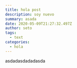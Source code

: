 ```yaml
---
title: hola post
description: soy nuevo
summary: asada
date: 2020-05-09T21:27:32.497Z
author: seto
tags:
  - text
categories:
  - hola
---
```

asdadasdadadasda